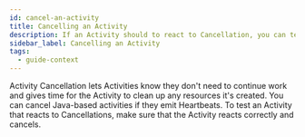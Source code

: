 ```yaml
---
id: cancel-an-activity
title: Cancelling an Activity
description: If an Activity should to react to Cancellation, you can test whether it reacts correctly by canceling it.
sidebar_label: Cancelling an Activity
tags:
  - guide-context
---
```


Activity Cancellation lets Activities know they don't need to continue work and gives time for the Activity to clean up any resources it's created. You can cancel Java-based activities if they emit Heartbeats. To test an Activity that reacts to Cancellations, make sure that the Activity reacts correctly and cancels.
